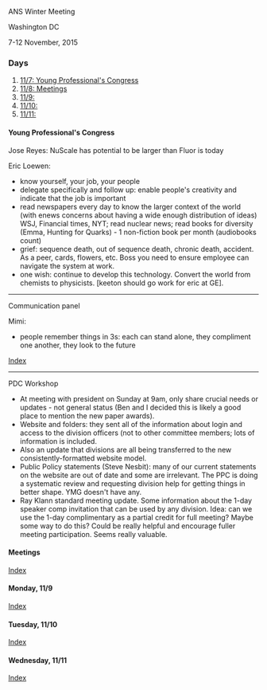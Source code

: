 ANS Winter Meeting

Washington DC

7-12 November, 2015

### <a name="top">Days
1. [11/7: Young Professional's Congress](#ypc)
2. [11/8: Meetings](#meetings)
3. [11/9: ](#mon)
4. [11/10: ](#tues)
5. [11/11: ](#wed)

#### <a name="ypc"> Young Professional's Congress

Jose Reyes: NuScale has potential to be larger than Fluor is today

Eric Loewen:
- know yourself, your job, your people
- delegate specifically and follow up: enable people's creativity and indicate that the job is important
- read newspapers every day to know the larger context of the world (with enews concerns about having a wide enough distribution of ideas) WSJ, Financial times, NYT; read nuclear news; read books for diversity (Emma, Hunting for Quarks) - 1 non-fiction book per month (audiobooks count)
- grief: sequence death, out of sequence death, chronic death, accident. As a peer, cards, flowers, etc. Boss you need to ensure employee can navigate the system at work.
- one wish: continue to develop this technology. Convert the world from chemists to physicists. [keeton should go work for eric at GE].

--------------------------------------------
Communication panel

Mimi:
- people remember things in 3s: each can stand alone, they compliment one another, they look to the future

[Index](#top)

----------------------------------------------------
PDC Workshop
- At meeting with president on Sunday at 9am, only share crucial needs or updates - not general status (Ben and I decided this is likely a good place to mention the new paper awards).
- Website and folders: they sent all of the information about login and access to the division officers (not to other committee members; lots of information is included.
- Also an update that divisions are all being transferred to the new consistently-formatted website model.
- Public Policy statements (Steve Nesbit): many of our current statements on the website are out of date and some are irrelevant. The PPC is doing a systematic review and requesting division help for getting things in better shape. YMG doesn't have any.
- Ray Klann standard meeting update. Some information about the 1-day speaker comp invitation that can be used by any division. Idea: can we use the 1-day complimentary as a partial credit for full meeting? Maybe some way to do this? Could be really helpful and encourage fuller meeting participation. Seems really valuable. 

#### <a name="meetings"> Meetings


[Index](#top)



#### <a name="mon"> Monday, 11/9


[Index](#top)



#### <a name="tues"> Tuesday, 11/10


[Index](#top)



#### <a name="wed"> Wednesday, 11/11


[Index](#top)




